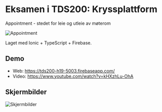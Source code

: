 # Eksamen i TDS200: Kryssplattform
Appointment - stedet for leie og utleie av møterom

![Appointment](https://user-images.githubusercontent.com/4276097/71479270-e58d4b80-27f3-11ea-90e1-5206d8879ca8.jpg)

Laget med Ionic + TypeScript + Firebase.


## Demo

* Web: https://tds200-h19-5003.firebaseapp.com/
* Video: https://www.youtube.com/watch?v=kHXzhLu-OhA 

## Skjermbilder

![Skjermbilder](https://user-images.githubusercontent.com/4276097/71479336-3d2bb700-27f4-11ea-9396-4e7187577a8c.png)
